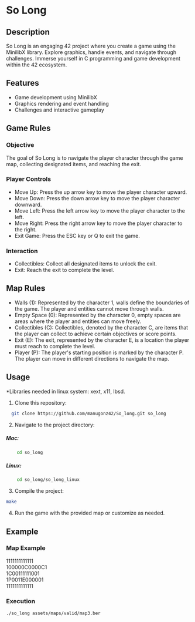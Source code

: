 # So Long

## Description
So Long is an engaging 42 project where you create a game using the MinilibX library. Explore graphics, handle events, and navigate through challenges. Immerse yourself in C programming and game development within the 42 ecosystem.

## Features
- Game development using MinilibX
- Graphics rendering and event handling
- Challenges and interactive gameplay
## Game Rules
### Objective

The goal of So Long is to navigate the player character through the game map, collecting designated items, and reaching the exit.

### Player Controls
- Move Up: Press the up arrow key to move the player character upward.
- Move Down: Press the down arrow key to move the player character downward.
- Move Left: Press the left arrow key to move the player character to the left.
- Move Right: Press the right arrow key to move the player character to the right.
- Exit Game: Press the ESC key or Q to exit the game.

### Interaction
- Collectibles: Collect all designated items to unlock the exit.
- Exit: Reach the exit to complete the level.

## Map Rules
- Walls (1): Represented by the character 1, walls define the boundaries of the game. The player and entities cannot move through walls.
- Empty Space (0): Represented by the character 0, empty spaces are areas where the player and entities can move freely.
- Collectibles (C): Collectibles, denoted by the character C, are items that the player can collect to achieve certain objectives or score points.
- Exit (E): The exit, represented by the character E, is a location the player must reach to complete the level.
- Player (P): The player's starting position is marked by the character P. The player can move in different directions to navigate the map.

## Usage

*Libraries needed in linux system: xext, x11, lbsd.


1. Clone this repository: 
```bash
  git clone https://github.com/manugonz42/So_long.git so_long
```
2. Navigate to the project directory:

  ##### Mac:
```bash
    cd so_long
```
  ##### Linux:
```bash
    cd so_long/so_long_linux
```
3. Compile the project:
```bash
make
```
4. Run the game with the provided map or customize as needed.

## Example
### Map Example

1111111111111<br>
100000C0000C1<br>
1C00111111001<br>
1P0011E000001<br>
1111111111111<br>
### Execution
```bash
./so_long assets/maps/valid/map3.ber

